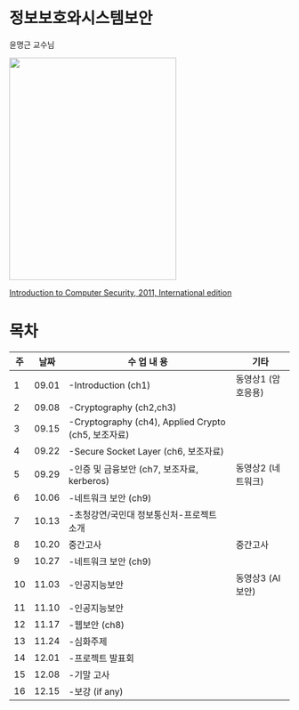 # 정보보호와시스템보안

윤명근 교수님


<img src="https://github.com/hhzzzk/studyLog/assets/67236054/31b91d4a-1762-477b-bdd0-aa267ba6eb75" width="300" height="400"/>

[Introduction to Computer Security, 2011, International edition](https://www.yes24.com/Product/Goods/3587880)

# 목차

| 주    | 날짜    | 수 업 내 용                                  | 기타          |
| ---- | ----- | ---------------------------------------- | ----------- |
| 1    | 09.01 | -Introduction (ch1)                      | 동영상1 (암호응용) |
| 2    | 09.08 | -Cryptography (ch2,ch3)                  |             |
| 3    | 09.15 | -Cryptography (ch4), Applied Crypto (ch5, 보조자료) |             |
| 4    | 09.22 | -Secure Socket Layer (ch6, 보조자료)         |             |
| 5    | 09.29 | -인증 및 금융보안 (ch7, 보조자료, kerberos)         | 동영상2 (네트워크) |
| 6    | 10.06 | -네트워크 보안 (ch9)                           |             |
| 7    | 10.13 | -초청강연/국민대 정보통신처-프로젝트 소개                  |             |
| 8    | 10.20 | 중간고사                                     | 중간고사        |
| 9    | 10.27 | -네트워크 보안 (ch9)                           |             |
| 10   | 11.03 | -인공지능보안                                  | 동영상3 (AI보안) |
| 11   | 11.10 | -인공지능보안                                  |             |
| 12   | 11.17 | -웹보안 (ch8)                               |             |
| 13   | 11.24 | -심화주제                                    |             |
| 14   | 12.01 | -프로젝트 발표회                                |             |
| 15   | 12.08 | -기말 고사                                   |             |
| 16   | 12.15 | -보강 (if any)                             |             |
